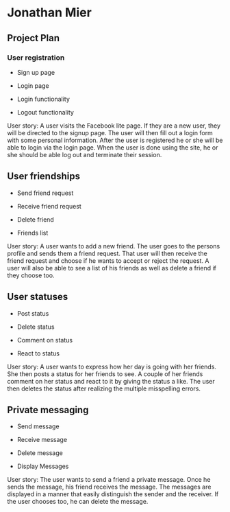 # Jonathan Mier

## Project Plan

### User registration

  *	Sign up page
  
  *	Login page
  
  *	Login functionality 
  
  * Logout functionality 

User story: A user visits the Facebook lite page. If they are a new user, they will be directed to the signup page. The user will then fill out a login form with some personal information. After the user is registered he or she will be able to login via the login page. When the user is done using the site, he or she should be able log out and terminate their session. 

## User friendships

  *	Send friend request

  *	Receive friend request

  *	Delete friend

  *	Friends list

User story: A user wants to add a new friend. The user goes to the persons profile and sends them a friend request. That user will then receive the friend request and choose if he wants to accept or reject the request. A user will also be able to see a list of his friends as well as delete a friend if they choose too.

## User statuses

  *	Post status

  *	Delete status

  *	Comment on status

  *	React to status

User story: A user wants to express how her day is going with her friends. She then posts a status for her friends to see. A couple of her friends comment on her status and react to it by giving the status a like. The user then deletes the status after realizing the multiple misspelling errors.

## Private messaging

  *	Send message
  
  *	Receive message
  
  *	Delete message
  
  *	Display Messages

User story: The user wants to send a friend a private message. Once he sends the message, his friend receives the message. The messages are displayed in a manner that easily distinguish the sender and the receiver. If the user chooses too, he can delete the message. 
